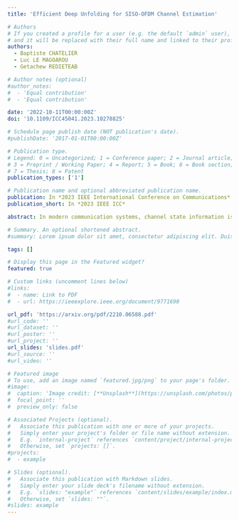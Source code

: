 ```yaml
---
title: 'Efficient Deep Unfolding for SISO-OFDM Channel Estimation'

# Authors
# If you created a profile for a user (e.g. the default `admin` user), write the username (folder name) here
# and it will be replaced with their full name and linked to their profile.
authors:
  - Baptiste CHATELIER
  - Luc LE MAGOAROU
  - Getachew REDIETEAB

# Author notes (optional)
#author_notes:
#  - 'Equal contribution'
#  - 'Equal contribution'

date: '2022-10-11T00:00:00Z'
doi: '10.1109/ICC45041.2023.10278825'

# Schedule page publish date (NOT publication's date).
#publishDate: '2017-01-01T00:00:00Z'

# Publication type.
# Legend: 0 = Uncategorized; 1 = Conference paper; 2 = Journal article;
# 3 = Preprint / Working Paper; 4 = Report; 5 = Book; 6 = Book section;
# 7 = Thesis; 8 = Patent
publication_types: ['1']

# Publication name and optional abbreviated publication name.
publication: In *2023 IEEE International Conference on Communications*
publication_short: In *2023 IEEE ICC*

abstract: In modern communication systems, channel state information is of paramount importance to achieve capacity. It is then crucial to accurately estimate the channel. It is possible to perform SISO-OFDM channel estimation using sparse recovery techniques. However, this approach relies on the use of a physical wave propagation model to build a dictionary, which requires perfect knowledge of the system's parameters. In this paper, an unfolded neural network is used to lighten this constraint. Its architecture, based on a sparse recovery algorithm, allows SISO-OFDM channel estimation even if the system's parameters are not perfectly known. Indeed, its unsupervised online learning allows to learn the system's imperfections in order to enhance the estimation performance. The practicality of the proposed method is improved with respect to the state of the art in two aspects, constrained dictionaries are introduced in order to reduce sample complexity and hierarchical search within dictionaries is proposed in order to reduce time complexity. Finally, the performance of the proposed unfolded network is evaluated and compared to several baselines using realistic channel data, showing the great potential of the approach.

# Summary. An optional shortened abstract.
#summary: Lorem ipsum dolor sit amet, consectetur adipiscing elit. Duis posuere tellus ac convallis placerat. Proin tincidunt magna sed ex sollicitudin condimentum.

tags: []

# Display this page in the Featured widget?
featured: true

# Custom links (uncomment lines below)
#links:
#  - name: Link to PDF
#  - url: https://ieeexplore.ieee.org/document/9771690

url_pdf: 'https://arxiv.org/pdf/2210.06588.pdf'
#url_code: ''
#url_dataset: ''
#url_poster: ''
#url_project: ''
url_slides: 'slides.pdf'
#url_source: ''
#url_video: ''

# Featured image
# To use, add an image named `featured.jpg/png` to your page's folder.
#image:
#  caption: 'Image credit: [**Unsplash**](https://unsplash.com/photos/pLCdAaMFLTE)'
#  focal_point: ''
#  preview_only: false

# Associated Projects (optional).
#   Associate this publication with one or more of your projects.
#   Simply enter your project's folder or file name without extension.
#   E.g. `internal-project` references `content/project/internal-project/index.md`.
#   Otherwise, set `projects: []`.
#projects:
#  - example

# Slides (optional).
#   Associate this publication with Markdown slides.
#   Simply enter your slide deck's filename without extension.
#   E.g. `slides: "example"` references `content/slides/example/index.md`.
#   Otherwise, set `slides: ""`.
#slides: example
---
```


